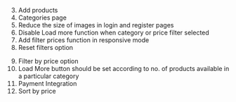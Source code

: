 <!-- Things to fix in future -->

3. Add products
4. Categories page
5. Reduce the size of images in login and register pages
6. Disable Load more function when category or price filter selected
7. Add filter prices function in responsive mode
8. Reset filters option
<!-- After deploy -->

9. Filter by price option
10. Load More button should be set according to no. of products available in a particular category
11. Payment Integration
12. Sort by price
